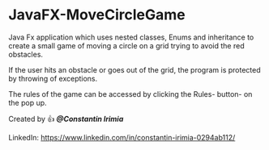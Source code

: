 # JavaFX-MoveCircleGame

Java Fx application which uses nested classes, Enums and inheritance to create a small game of moving a circle
on a grid trying to avoid the red obstacles. 

If the user hits an obstacle or goes out of the grid, the program is protected by throwing of exceptions.


The rules of the game can be accessed by clicking the Rules- button- on the pop up.


Created by :+1:  ***@Constantin Irimia***

LinkedIn: https://www.linkedin.com/in/constantin-irimia-0294ab112/
